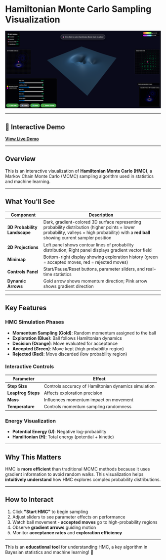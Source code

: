 # Hamiltonian Monte Carlo Sampling Visualization

![HMC Visualization Preview](https://github.com/nbahador/Hamiltonian_Monte_Carlo_Sampling_Visualization/blob/main/img.png)

---

## 🔗 Interactive Demo

[**View Live Demo**](https://nbahador.github.io/Hamiltonian_Monte_Carlo_Sampling_Visualization//Hamiltonian%20Monte%20Carlo%20Sampling.html)

---

## Overview

This is an interactive visualization of **Hamiltonian Monte Carlo (HMC)**, a Markov Chain Monte Carlo (MCMC) sampling algorithm used in statistics and machine learning.

---

## What You'll See

| Component | Description |
|-----------|-------------|
| **3D Probability Landscape** | Dark, gradient-colored 3D surface representing probability distribution (higher points = lower probability, valleys = high probability) with a **red ball** showing current sampler position |
| **2D Projections** | Left panel shows contour lines of probability distribution; Right panel displays gradient vector field |
| **Minimap** | Bottom-right display showing exploration history (green = accepted moves, red = rejected moves) |
| **Controls Panel** | Start/Pause/Reset buttons, parameter sliders, and real-time statistics |
| **Dynamic Arrows** | Gold arrow shows momentum direction; Pink arrow shows gradient direction |

---

## Key Features

### HMC Simulation Phases
- **Momentum Sampling (Gold)**: Random momentum assigned to the ball
- **Exploration (Blue)**: Ball follows Hamiltonian dynamics
- **Decision (Orange)**: Move evaluated for acceptance
- **Accepted (Green)**: Move kept (high probability region)
- **Rejected (Red)**: Move discarded (low probability region)

### Interactive Controls
| Parameter | Effect |
|-----------|--------|
| **Step Size** | Controls accuracy of Hamiltonian dynamics simulation |
| **Leapfrog Steps** | Affects exploration precision |
| **Mass** | Influences momentum impact on movement |
| **Temperature** | Controls momentum sampling randomness |

### Energy Visualization
- **Potential Energy (U)**: Negative log-probability
- **Hamiltonian (H)**: Total energy (potential + kinetic)

---

## Why This Matters

HMC is **more efficient** than traditional MCMC methods because it uses gradient information to avoid random walks. This visualization helps **intuitively understand** how HMC explores complex probability distributions.

---

## How to Interact

1. Click **"Start HMC"** to begin sampling
2. Adjust sliders to see parameter effects on performance
3. Watch ball movement - **accepted moves** go to high-probability regions
4. Observe **gradient arrows** guiding motion
5. Monitor **acceptance rates** and **exploration efficiency**

---

This is an **educational tool** for understanding HMC, a key algorithm in Bayesian statistics and machine learning! 🚀

